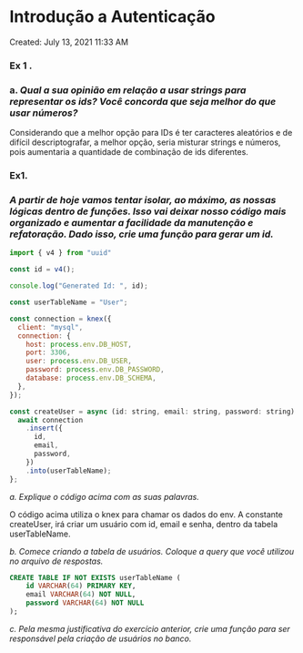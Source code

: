 # Introdução a Autenticação

Created: July 13, 2021 11:33 AM

### Ex 1 .

### **a. *Qual a sua opinião em relação a usar strings para representar os ids? Você concorda que seja melhor do que usar números?***

Considerando que a melhor opção para IDs é ter caracteres aleatórios e de difícil descriptografar, a melhor opção, seria misturar strings e números, pois aumentaria a quantidade de combinação de ids diferentes.

### Ex1.

### *A partir de hoje vamos tentar isolar, ao máximo, as nossas lógicas dentro de funções. Isso vai deixar nosso código mais organizado e aumentar a facilidade da manutenção e refatoração. Dado isso, crie uma função para gerar um id.*

```jsx
import { v4 } from "uuid"

const id = v4();

console.log("Generated Id: ", id);
```

```jsx
const userTableName = "User";

const connection = knex({
  client: "mysql",
  connection: {
    host: process.env.DB_HOST,
    port: 3306,
    user: process.env.DB_USER,
    password: process.env.DB_PASSWORD,
    database: process.env.DB_SCHEMA,
  },
});

const createUser = async (id: string, email: string, password: string) => {
  await connection
    .insert({
      id,
      email,
      password,
    })
    .into(userTableName);
};
```

*a. Explique o código acima com as suas palavras.*

O código acima utiliza o knex para chamar os dados do env. A constante createUser, irá criar um usuário com id, email e senha, dentro da tabela userTableName.

*b. Comece criando a tabela de usuários. Coloque a query que você utilizou no arquivo de respostas.*

```sql
CREATE TABLE IF NOT EXISTS userTableName (
    id VARCHAR(64) PRIMARY KEY,
    email VARCHAR(64) NOT NULL,
    password VARCHAR(64) NOT NULL
);
```

*c. Pela mesma justificativa do exercício anterior, crie uma função para ser responsável pela criação de usuários no banco.*